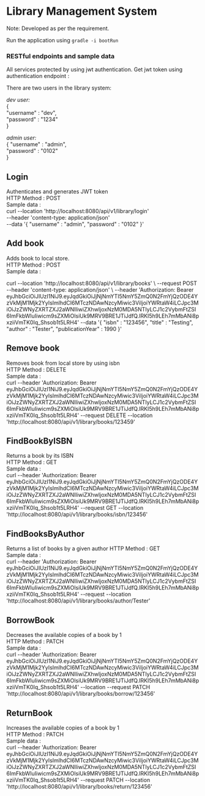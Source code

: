 # Library Management System

Note: Developed as per the requirement. 

Run the application using `gradle -i bootRun`

### RESTful endpoints and sample data

All services protected by using jwt authentication.
Get jwt token using authentication endpoint :

There are two users in the library system:

*dev user:* <br>
{<br>
"username" : "dev",<br>
"password" : "1234"<br>
}<br>

*admin user:*<br>
{
"username" : "admin",<br>
"password" : "0102"<br>
}<br>

## Login
Authenticates and generates JWT token
<br/>
HTTP Method : POST<br/>
Sample data : <br/>
curl --location 'http://localhost:8080/api/v1/library/login' \
--header 'content-type: application/json' \
--data '{
"username" : "admin",
"password" : "0102"
}'

## Add book 
Adds book to local store.<br/>
HTTP Method : POST<br/>
Sample data : <br/>
  <p>curl --location 'http://localhost:8080/api/v1/library/books' \
  --request POST
  --header 'content-type: application/json' \
  --header 'Authorization: Bearer eyJhbGciOiJIUzI1NiJ9.eyJqdGkiOiJjNjNmYTI5NmY5ZmQ0N2FmYjQzODE4YzVkMjM1Mjk2YyIsImlhdCI6MTczNDAwNzcyMiwic3ViIjoiYWRtaW4iLCJpc3MiOiJzZWNyZXRTZXJ2aWNlIiwiZXhwIjoxNzM0MDA5NTIyLCJ1c2VybmFtZSI6ImFkbWluIiwicm9sZXMiOlsiUk9MRV9BRE1JTiJdfQ.IRKI5h9LEh7mMbANi8pxziiVmTK0Iq_Shsob1t5LRH4'
  --data '{
  "isbn" : "123456",
  "title" : "Testing",
  "author" : "Tester",
  "publicationYear" : 1990
  }'

## Remove book
<p>Removes book from local store by using isbn<br/>
HTTP Method : DELETE<br/>
Sample data : <br>
curl 
--header 'Authorization: Bearer eyJhbGciOiJIUzI1NiJ9.eyJqdGkiOiJjNjNmYTI5NmY5ZmQ0N2FmYjQzODE4YzVkMjM1Mjk2YyIsImlhdCI6MTczNDAwNzcyMiwic3ViIjoiYWRtaW4iLCJpc3MiOiJzZWNyZXRTZXJ2aWNlIiwiZXhwIjoxNzM0MDA5NTIyLCJ1c2VybmFtZSI6ImFkbWluIiwicm9sZXMiOlsiUk9MRV9BRE1JTiJdfQ.IRKI5h9LEh7mMbANi8pxziiVmTK0Iq_Shsob1t5LRH4'
--request DELETE --location  'http://localhost:8080/api/v1/library/books/123459' 

## FindBookByISBN
Returns a book by its ISBN <br/>
HTTP Method : GET<br/>
Sample data : <br>
curl
--header 'Authorization: Bearer eyJhbGciOiJIUzI1NiJ9.eyJqdGkiOiJjNjNmYTI5NmY5ZmQ0N2FmYjQzODE4YzVkMjM1Mjk2YyIsImlhdCI6MTczNDAwNzcyMiwic3ViIjoiYWRtaW4iLCJpc3MiOiJzZWNyZXRTZXJ2aWNlIiwiZXhwIjoxNzM0MDA5NTIyLCJ1c2VybmFtZSI6ImFkbWluIiwicm9sZXMiOlsiUk9MRV9BRE1JTiJdfQ.IRKI5h9LEh7mMbANi8pxziiVmTK0Iq_Shsob1t5LRH4'
--request GET --location 'http://localhost:8080/api/v1/library/books/isbn/123456'

## FindBooksByAuthor 
<p> Returns a list of books by a given author
HTTP Method : GET<br/>
Sample data : <br>
curl 
--header 'Authorization: Bearer eyJhbGciOiJIUzI1NiJ9.eyJqdGkiOiJjNjNmYTI5NmY5ZmQ0N2FmYjQzODE4YzVkMjM1Mjk2YyIsImlhdCI6MTczNDAwNzcyMiwic3ViIjoiYWRtaW4iLCJpc3MiOiJzZWNyZXRTZXJ2aWNlIiwiZXhwIjoxNzM0MDA5NTIyLCJ1c2VybmFtZSI6ImFkbWluIiwicm9sZXMiOlsiUk9MRV9BRE1JTiJdfQ.IRKI5h9LEh7mMbANi8pxziiVmTK0Iq_Shsob1t5LRH4'
--request --location 'http://localhost:8080/api/v1/library/books/author/Tester'

## BorrowBook 
Decreases the available copies of a book by 1 <br/>
HTTP Method : PATCH<br/>
Sample data : <br>
curl
--header 'Authorization: Bearer eyJhbGciOiJIUzI1NiJ9.eyJqdGkiOiJjNjNmYTI5NmY5ZmQ0N2FmYjQzODE4YzVkMjM1Mjk2YyIsImlhdCI6MTczNDAwNzcyMiwic3ViIjoiYWRtaW4iLCJpc3MiOiJzZWNyZXRTZXJ2aWNlIiwiZXhwIjoxNzM0MDA5NTIyLCJ1c2VybmFtZSI6ImFkbWluIiwicm9sZXMiOlsiUk9MRV9BRE1JTiJdfQ.IRKI5h9LEh7mMbANi8pxziiVmTK0Iq_Shsob1t5LRH4'
--location --request PATCH 'http://localhost:8080/api/v1/library/books/borrow/123456'

## ReturnBook
Increases the available copies of a book by 1<br/>
HTTP Method : PATCH<br/>
Sample data : <br>
curl
--header 'Authorization: Bearer eyJhbGciOiJIUzI1NiJ9.eyJqdGkiOiJjNjNmYTI5NmY5ZmQ0N2FmYjQzODE4YzVkMjM1Mjk2YyIsImlhdCI6MTczNDAwNzcyMiwic3ViIjoiYWRtaW4iLCJpc3MiOiJzZWNyZXRTZXJ2aWNlIiwiZXhwIjoxNzM0MDA5NTIyLCJ1c2VybmFtZSI6ImFkbWluIiwicm9sZXMiOlsiUk9MRV9BRE1JTiJdfQ.IRKI5h9LEh7mMbANi8pxziiVmTK0Iq_Shsob1t5LRH4'
--request PATCH --location 'http://localhost:8080/api/v1/library/books/return/123456'

